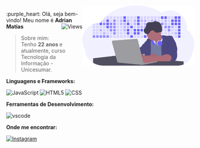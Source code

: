 <img src="https://github.com/fgalmeida/fgalmeida/blob/main/Image/developer_activity.svg" min-width="300px" max-width="300px" width="300px" align="right" alt="Dev Activity">
<p align="left"> 
  :purple_heart: Olá, seja bem-vindo! Meu nome é <strong>Adrian Matias</strong><img src="https://komarev.com/ghpvc/?username=amathias01&color=6C63FF&style=flat-square&label=Views" align="right" alt="Views"><br>
  

 > Sobre mim: <br> Tenho <strong> 22 anos </strong> e atualmente, curso Tecnologia da Informação - Unicesumar. 


 **Linguagens e Frameworks:**

 ![JavaScript](https://img.shields.io/badge/JavaScript-F7DF1E?style=for-the-badge&logo=javascript&logoColor=black)
 ![HTML5](https://img.shields.io/badge/HTML5-E34F26?style=for-the-badge&logo=html5&logoColor=white)
 ![CSS](https://img.shields.io/badge/CSS-239120?style=for-the-badge&logo=css3&logoColor=white)
 
 

 **Ferramentas de Desenvolvimento:** 

  
 ![vscode](https://img.shields.io/badge/Visual_Studio_Code-0078D4?style=for-the-badge&logo=visual%20studio%20code&logoColor=white)

 
 **Onde me encontrar:**
  <p>
    </a>
     <a href="https://www.instagram.com/amathias01/">
        <img src="https://img.shields.io/badge/Instagram-E4405F?style=for-the-badge&logo=instagram&logoColor=white" alt="Instagram">
    </a>
</p>

 
 
</div>
